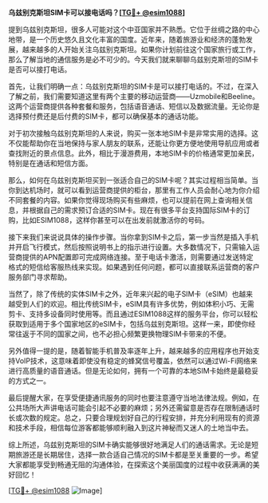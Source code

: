 **乌兹别克斯坦SIM卡可以接电话吗？[[TG💪+ @esim1088](https://t.me/s/esim1088)]**

提到乌兹别克斯坦，很多人可能对这个中亚国家并不熟悉。它位于丝绸之路的中心地带，是一个历史悠久且文化丰富的国度。近年来，随着旅游业和经济的蓬勃发展，越来越多的人开始关注乌兹别克斯坦。如果你计划前往这个国家旅行或工作，那么了解当地的通信服务是必不可少的。今天我们就来聊聊乌兹别克斯坦的SIM卡是否可以接打电话。

首先，让我们明确一点：乌兹别克斯坦的SIM卡是可以接打电话的。不过，在深入了解之前，我们需要知道这里有两个主要的移动运营商——Uzmobile和Beeline。这两个运营商提供各种套餐和服务，包括语音通话、短信以及数据流量。无论你是选择预付费还是后付费的SIM卡，都可以确保基本的通话功能。

对于初次接触乌兹别克斯坦的人来说，购买一张本地SIM卡是非常实用的选择。这不仅能帮助你在当地保持与家人朋友的联系，还能让你更方便地使用导航应用或者查找附近的景点信息。此外，相比于漫游费用，本地SIM卡的价格通常更加亲民，特别是在通话和短信方面。

那么，如何在乌兹别克斯坦买到一张适合自己的SIM卡呢？其实过程相当简单。当你到达机场时，就可以看到运营商提供的柜台，那里有工作人员会耐心地为你介绍不同套餐的内容。如果你觉得现场购买有些麻烦，也可以提前在网上查询相关信息，并根据自己的需求预订合适的SIM卡。现在有很多平台支持国际SIM卡的订购，比如ESIM1088，这样你甚至可以在出发前就激活你的号码。

接下来我们来说说具体的操作步骤。当你拿到SIM卡之后，第一步当然是插入手机并开启飞行模式，然后按照说明书上的指示进行设置。大多数情况下，只需输入运营商提供的APN配置即可完成网络连接。至于电话卡激活，则需要通过发送特定格式的短信给客服热线来实现。如果遇到任何问题，都可以直接联系运营商的客户服务部门寻求帮助。

当然了，除了传统的实体SIM卡之外，近年来兴起的电子SIM卡（eSIM）也越来越受到人们的欢迎。相比传统SIM卡，eSIM具有许多优势，例如体积小巧、无需剪卡、支持多设备同时使用等。而且通过ESIM1088这样的服务平台，你可以轻松获取到适用于多个国家地区的eSIM卡，包括乌兹别克斯坦。这样一来，即使你经常往返于不同的国家之间，也不必担心频繁更换物理SIM卡带来的不便。

另外值得一提的是，随着智能手机普及率逐年上升，越来越多的应用程序也开始支持VoIP技术，这意味着即使没有稳定的蜂窝信号覆盖，依然可以通过Wi-Fi网络来进行高质量的语音通话。但是无论如何，拥有一个可靠的本地SIM卡始终是最稳妥的方式之一。

最后提醒大家，在享受便捷通讯服务的同时也要注意遵守当地法律法规。例如，在公共场所大声讲电话可能会引起不必要的麻烦；另外还需留意是否存在限制通话时长或次数的规定。总之，只要合理规划好自己的行程安排，并充分利用现有的资源和技术手段，相信每位游客都能够顺利融入到这片神秘而又迷人的土地当中去。

综上所述，乌兹别克斯坦的SIM卡确实能够很好地满足人们的通话需求。无论是短期旅游还是长期居住，选择一款合适自己情况的SIM卡都是至关重要的一步。希望大家都能享受到畅通无阻的沟通体验，在探索这个美丽国度的过程中收获满满的美好回忆！

[[TG💪+ @esim1088](https://t.me/s/esim1088) ![Image](https://i.postimg.cc/4NQfJmqS/Snipaste-2025-05-13-00-14-12.png)]